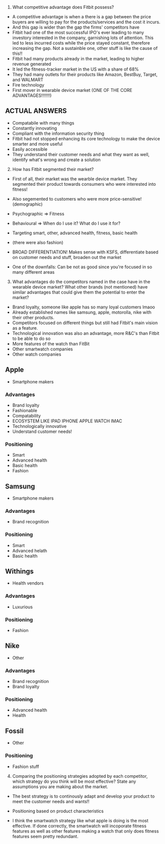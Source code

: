 1. What competitive advantage does Fitbit possess? 

- A competitive advantage is when a there is a gap between the price buyers are willing to pay for the products/services and the cost it incurs.
- And this gap is wider than the gap the firms' competitors have
- Fitbit had one of the most successful IPO's ever leading to many investory interested in the company, garnishing lots of attention. This led to less incurred costs while the price stayed constant, therefore increasing the gap. Not a sustainble one, other stuff is like the cause of this!!
- Fitbit had many products already in the market, leading to higher revenue generated
- It led the fitness-tracker market in the US with a share of 68%
- They had many outlets for their products like Amazon, BestBuy, Target, and WALMART
- Fire technology
- First mover in wearable device market (ONE OF THE CORE ADVANTAGES!!!!!!!)

## ACTUAL ANSWERS
- Compatabile with many things
- Constantly innovating
- Compliant with the information security thing
- Fitbit had not stopped enhancing its core technology to make the device smarter and more
useful
- Easily accessible 
- They understand their customer needs and what they want as well, identify what's wrong and create a solution

 
2. How has Fitbit segmented their market? 
- First of all, their market was the wearble device market. They segmented their product towards consumers who were interested into fitness!
- Also segemented to customers who were more price-sensitive! (demographic)
- Psychographic => Fitness
- Behavioural => When do I use it? What do I use it for?
- Targeting smart, other, advanced health, fitness, basic health
- (there were also fashion)

- BROAD DIFFERENTIATION! Makes sense with KSFS, differentiate based on customer needs and stuff, broaden out the market
- One of the downfalls: Can be not as good since you're focused in so many different areas


 
3. What advantages do the competitors named in the case 
have in the wearable device market? What other brands 
(not mentioned) have similar advantages that could give 
them the potential to enter the market? 
- Brand loyalty, someone like apple has so many loyal customers lmaoo
- Already established names like samsung, apple, motorolla, nike with their other products.
- Competitors focused on different things but still had Fitbit's main vision as a feature.
- Technological innovation was also an advantage, more R&C's than Fitbit to be able to do so
- More features of the watch than FitBit
- Other smartwatch companies
- Other watch companies


## Apple
- Smartphone makers
### Advantages
- Brand loyalty
- Fashionable
- Compatability
- ECOSYSTEM LIKE IPAD IPHONE APPLE WATCH IMAC 
- Technologically innovative
- Understand customer needs!

### Positioning
- Smart 
- Advanced health
- Basic health
- Fashion


## Samsung
- Smartphone makers

### Advantages
- Brand recognition
### Positioning
- Smart
- Advanced helath
- Basic health

## Withings
- Health vendors

### Advantages
- Luxurious 

### Positioning
- Fashion




## Nike
- Other

### Advantages
- Brand recognition
- Brand loyalty

### Positioning
- Advanced health
- Health

## Fossil
- Other
### Positioning
- Fashion stuff



4. Comparing the positioning strategies adopted by each 
competitor, which strategy do you think will be most 
effective? State any assumptions you are making about 
the market.  

- The best strategy is to continously adapt and develop your product to meet the customer needs and wants!!

- Positioning based on product characteristics 

- I think the smartwatch strategy like what apple is doing is the most effective. If done correctly, the smartwatch will incoporate fitness features as well as other features making a watch that only does fitness features seem pretty redundant.

